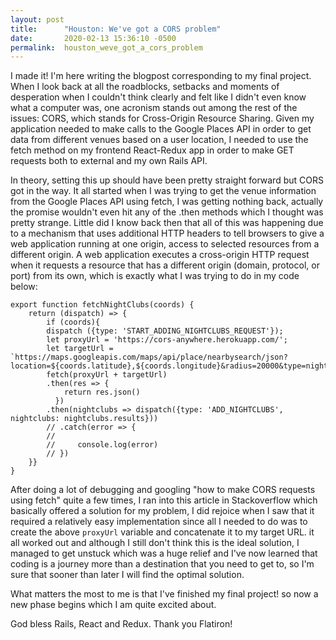 ```yaml
---
layout: post
title:      "Houston: We've got a CORS problem"
date:       2020-02-13 15:36:10 -0500
permalink:  houston_weve_got_a_cors_problem
---
```



I made it! I'm here writing the blogpost corresponding to my final project. When I look back at all the roadblocks, setbacks and moments of desperation when I couldn't think clearly and felt like I didn't even know what a computer was, one acronism stands out among the rest of the issues: CORS, which stands for Cross-Origin Resource Sharing.
Given my application needed to make calls to the Google Places API in order to get data from different venues based on a user location, I needed to use the fetch method on my frontend React-Redux app in order to make GET requests both to external and my own Rails API.

In theory, setting this up should have been pretty straight forward but CORS got in the way. It all started when I was trying to get the venue information from the Google Places API using fetch, I was getting nothing back, actually the promise wouldn't even hit any of the .then methods which I thought was pretty strange. Little did I know back then that all of this was happening due to a mechanism that uses additional HTTP headers to tell browsers to give a web application running at one origin, access to selected resources from a different origin. A web application executes a cross-origin HTTP request when it requests a resource that has a different origin (domain, protocol, or port) from its own, which is exactly what I was trying to do in my code below:

```
export function fetchNightClubs(coords) {
    return (dispatch) => {
        if (coords){
        dispatch ({type: 'START_ADDING_NIGHTCLUBS_REQUEST'});
        let proxyUrl = 'https://cors-anywhere.herokuapp.com/';
        let targetUrl = `https://maps.googleapis.com/maps/api/place/nearbysearch/json?location=${coords.latitude},${coords.longitude}&radius=20000&type=night_club&key=`
        fetch(proxyUrl + targetUrl)
        .then(res => {
            return res.json()
          })
        .then(nightclubs => dispatch({type: 'ADD_NIGHTCLUBS', nightclubs: nightclubs.results})) 
        // .catch(error => {
        // 
        //     console.log(error)
        // })  
    }}
}
```


After doing a lot of debugging and googling "how to make CORS requests using fetch" quite a few times, I ran into this article in Stackoverflow which basically offered a solution for my problem, I did rejoice when I saw that it required a relatively easy implementation since all I needed to do was to create the above `proxyUrl` variable and concatenate it to my target URL. it all worked out and although I still don't think this is the ideal solution, I managed to get unstuck which was a huge relief and I've now learned that coding is a journey more than a destination that you need to get to, so I'm sure that sooner than later I will find the optimal solution.

What matters the most to me is that I've finished my final project! so now a new phase begins which I am quite excited about.

God bless Rails, React and Redux. Thank you Flatiron!
